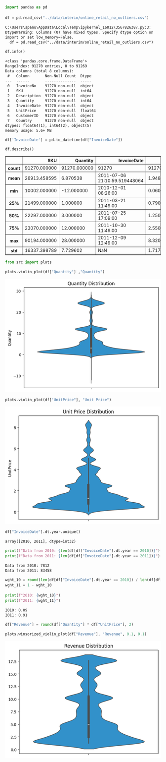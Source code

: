 ```python
import pandas as pd

df = pd.read_csv("../data/interim/online_retail_no_outliers.csv")
```

    C:\Users\spanu\AppData\Local\Temp\ipykernel_16012\3567826387.py:3: DtypeWarning: Columns (0) have mixed types. Specify dtype option on import or set low_memory=False.
      df = pd.read_csv("../data/interim/online_retail_no_outliers.csv")
    


```python
df.info()
```

    <class 'pandas.core.frame.DataFrame'>
    RangeIndex: 91270 entries, 0 to 91269
    Data columns (total 8 columns):
     #   Column       Non-Null Count  Dtype  
    ---  ------       --------------  -----  
     0   InvoiceNo    91270 non-null  object 
     1   SKU          91270 non-null  int64  
     2   Description  91270 non-null  object 
     3   Quantity     91270 non-null  int64  
     4   InvoiceDate  91270 non-null  object 
     5   UnitPrice    91270 non-null  float64
     6   CustomerID   91270 non-null  object 
     7   Country      91270 non-null  object 
    dtypes: float64(1), int64(2), object(5)
    memory usage: 5.6+ MB
    


```python
df['InvoiceDate'] = pd.to_datetime(df["InvoiceDate"])
```


```python
df.describe()
```




<div>
<style scoped>
    .dataframe tbody tr th:only-of-type {
        vertical-align: middle;
    }

    .dataframe tbody tr th {
        vertical-align: top;
    }

    .dataframe thead th {
        text-align: right;
    }
</style>
<table border="1" class="dataframe">
  <thead>
    <tr style="text-align: right;">
      <th></th>
      <th>SKU</th>
      <th>Quantity</th>
      <th>InvoiceDate</th>
      <th>UnitPrice</th>
    </tr>
  </thead>
  <tbody>
    <tr>
      <th>count</th>
      <td>91270.000000</td>
      <td>91270.000000</td>
      <td>91270</td>
      <td>91270.000000</td>
    </tr>
    <tr>
      <th>mean</th>
      <td>26913.458595</td>
      <td>6.870538</td>
      <td>2011-07-06 21:10:59.519448064</td>
      <td>1.948998</td>
    </tr>
    <tr>
      <th>min</th>
      <td>10002.000000</td>
      <td>-12.000000</td>
      <td>2010-12-01 08:26:00</td>
      <td>0.060000</td>
    </tr>
    <tr>
      <th>25%</th>
      <td>21499.000000</td>
      <td>1.000000</td>
      <td>2011-03-21 11:49:00</td>
      <td>0.790000</td>
    </tr>
    <tr>
      <th>50%</th>
      <td>22297.000000</td>
      <td>3.000000</td>
      <td>2011-07-25 17:09:00</td>
      <td>1.250000</td>
    </tr>
    <tr>
      <th>75%</th>
      <td>23070.000000</td>
      <td>12.000000</td>
      <td>2011-10-30 11:49:00</td>
      <td>2.550000</td>
    </tr>
    <tr>
      <th>max</th>
      <td>90194.000000</td>
      <td>28.000000</td>
      <td>2011-12-09 12:49:00</td>
      <td>8.320000</td>
    </tr>
    <tr>
      <th>std</th>
      <td>16337.398789</td>
      <td>7.729602</td>
      <td>NaN</td>
      <td>1.717431</td>
    </tr>
  </tbody>
</table>
</div>




```python
from src import plots
```


```python
plots.violin_plot(df["Quantity"] ,"Quantity")
```


    
![png](0.1-EDA-%26-visualizations_files/0.1-EDA-%26-visualizations_5_0.png)
    



```python
plots.violin_plot(df["UnitPrice"], "Unit Price")
```


    
![png](0.1-EDA-%26-visualizations_files/0.1-EDA-%26-visualizations_6_0.png)
    



```python
df["InvoiceDate"].dt.year.unique()
```




    array([2010, 2011], dtype=int32)




```python
print(f"Data from 2010: {len(df[df["InvoiceDate"].dt.year == 2010])}")
print(f"Data from 2011: {len(df[df["InvoiceDate"].dt.year == 2011])}")
```

    Data from 2010: 7812
    Data from 2011: 83458
    


```python
wght_10 = round(len(df[df["InvoiceDate"].dt.year == 2010]) / len(df[df["InvoiceDate"].dt.year == 2011]), 2)
wght_11 = 1 - wght_10

print(f"2010: {wght_10}")
print(f"2011: {wght_11}")
```

    2010: 0.09
    2011: 0.91
    


```python
df["Revenue"] = round(df["Quantity"] * df["UnitPrice"], 2) 
```


```python
plots.winsorized_violin_plot(df["Revenue"], "Revenue", 0.1, 0.1)
```


    
![png](0.1-EDA-%26-visualizations_files/0.1-EDA-%26-visualizations_11_0.png)
    

